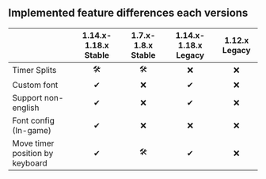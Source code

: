 ## Implemented feature differences each versions  
||1.14.x-1.18.x Stable|1.7.x-1.8.x Stable|1.14.x-1.18.x Legacy|1.12.x Legacy|
|:---|:---:|:---:|:---:|:---:|
|Timer Splits|🛠️|🛠️|❌|❌|
|Custom font|✔|❌|✔|❌|
|Support non-english|✔|❌|✔|❌|
|Font config (In-game)|✔|❌|❌|❌|
|Move timer position by keyboard|✔|🛠️|✔|❌|
